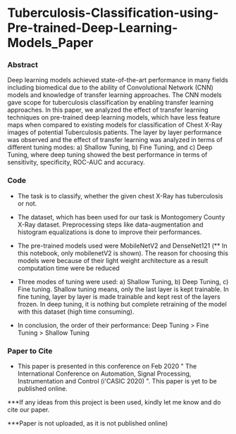 # Tuberculosis-Classification-using-Pre-trained-Deep-Learning-Models_Paper

### Abstract

Deep learning models achieved state-of-the-art performance in many fields including biomedical due to the ability of Convolutional Network (CNN) models and knowledge of transfer learning approaches. The CNN models gave scope for tuberculosis classification by enabling transfer learning approaches. In this paper, we analyzed the effect of
transfer learning techniques on pre-trained deep learning models, which have less feature maps when compared to existing models for classification of Chest X-Ray images of potential Tuberculosis patients. The layer by layer performance was observed and the effect of transfer learning was analyzed in terms of different tuning modes: a) Shallow Tuning, b) Fine Tuning, and c) Deep Tuning, where deep tuning showed the best performance in terms of sensitivity, specificity, ROC-AUC and accuracy.

### Code

- The task is to classify, whether the given chest X-Ray has tuberculosis or not.

- The dataset, which has been used for our task is Montogomery County X-Ray dataset. Preprocessing steps like data-augmentation and histogram equalizations is done to improve their performances.

- The pre-trained models used were MobileNetV2 and DenseNet121 (** In this notebook, only mobilenetV2 is shown). The reason for choosing this models were because of their light weight architecture as a result computation time were be reduced

- Three modes of tuning were used: a) Shallow Tuning, b) Deep Tuning, c) Fine tuning. Shallow tuning means, only the last layer is kept trainable. In fine tuning, layer by layer is made trainable and kept rest of the layers frozen. In deep tuning, it is nothing but complete retraining of the model with this dataset (high time consuming).

- In conclusion, the order of their performance: Deep Tuning > Fine Tuning > Shallow Tuning

### Paper to Cite

- This paper is presented in this conference on Feb 2020 " The International Conference on Automation, Signal Processing, Instrumentation and Control (i'CASIC 2020) ". This paper is yet to be published online. 

***If any ideas from this project is been used, kindly let me know and do cite our paper.

***Paper is not uploaded, as it is not published online)
